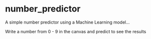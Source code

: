 # number_predictor

A simple number predictor using a Machine Learning model...

Write a number from 0 - 9 in the canvas and predict to see the results
